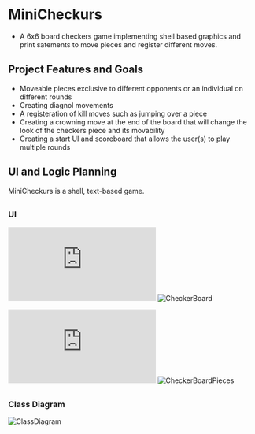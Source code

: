 # MiniCheckurs
* A 6x6 board checkers game implementing shell based graphics and print satements to move pieces and register different moves.
## Project Features and Goals
* Moveable pieces exclusive to different opponents or an individual on different rounds
* Creating diagnol movements
* A registeration of kill moves such as jumping over a piece
* Creating a crowning move at the end of the board that will change the look of the checkers piece and its movability
* Creating a start UI and scoreboard that allows the user(s) to play multiple rounds
## UI and Logic Planning
MiniCheckurs is a shell, text-based game.

##
### UI
![CheckerBoard](https://github.com/TymonNitecki/MiniCheckurs/blob/main/images/CheckerBoard.txt)
![CheckerBoard](https://github.com/TymonNitecki/MiniCheckurs/blob/main/images/CheckerBoardPicFixed.png?raw=true)


![CheckerBoardPieces](https://github.com/TymonNitecki/MiniCheckurs/blob/main/images/CheckerBoardCheckers.txt)
![CheckerBoardPieces](https://github.com/TymonNitecki/MiniCheckurs/blob/main/images/CheckerBoardCheckersPic.png?raw=true)



##
### Class Diagram
![ClassDiagram](https://github.com/TymonNitecki/MiniCheckurs/blob/main/images/ClassDiagramMiniCheckurs.png?raw=true)
